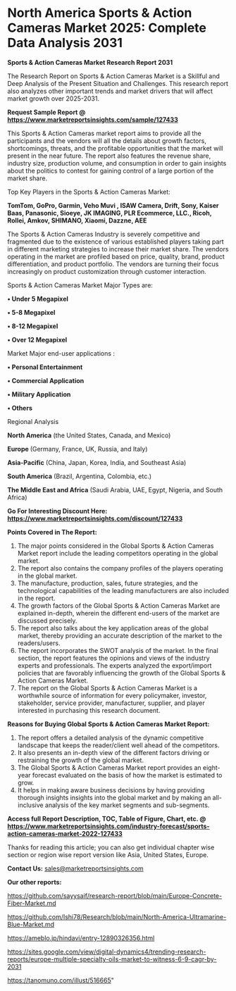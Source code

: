 # North America Sports & Action Cameras Market 2025: Complete Data Analysis 2031

<strong>Sports & Action Cameras Market Research Report 2031</strong>

The Research Report on Sports & Action Cameras Market is a Skillful and Deep Analysis of the Present Situation and Challenges. This research report also analyzes other important trends and market drivers that will affect market growth over 2025-2031.

<strong>Request Sample Report @ <a href=https://www.marketreportsinsights.com/sample/127433>https://www.marketreportsinsights.com/sample/127433</a></strong>

This Sports & Action Cameras market report aims to provide all the participants and the vendors will all the details about growth factors, shortcomings, threats, and the profitable opportunities that the market will present in the near future. The report also features the revenue share, industry size, production volume, and consumption in order to gain insights about the politics to contest for gaining control of a large portion of the market share.

Top Key Players in the Sports & Action Cameras Market:

<strong>TomTom, GoPro, Garmin, Veho Muvi , ISAW Camera, Drift, Sony, Kaiser Baas, Panasonic, Sioeye, JK IMAGING, PLR Ecommerce, LLC., Ricoh, Rollei, Amkov, SHIMANO, Xiaomi, Dazzne, AEE</strong>

The Sports & Action Cameras Industry is severely competitive and fragmented due to the existence of various established players taking part in different marketing strategies to increase their market share. The vendors operating in the market are profiled based on price, quality, brand, product differentiation, and product portfolio. The vendors are turning their focus increasingly on product customization through customer interaction.

Sports & Action Cameras Market Major Types are:

<strong>• Under 5 Megapixel

• 5-8 Megapixel

• 8-12 Megapixel

• Over 12 Megapixel</strong>

Market Major end-user applications :

<strong>• Personal Entertainment

• Commercial Application

• Military Application

• Others</strong>

Regional Analysis

</u><strong><b>North America</b></strong> (the United States, Canada, and Mexico)

<strong><b>Europe </b></strong>(Germany, France, UK, Russia, and Italy)

<strong><b>Asia-Pacific</b></strong> (China, Japan, Korea, India, and Southeast Asia)

<strong><b>South America</b></strong> (Brazil, Argentina, Colombia, etc.)

<strong><b>The Middle East and Africa</b></strong> (Saudi Arabia, UAE, Egypt, Nigeria, and South Africa)

<strong>Go For Interesting Discount Here: <a href=https://www.marketreportsinsights.com/discount/127433>https://www.marketreportsinsights.com/discount/127433</a></strong>

<strong>Points Covered in The Report:</strong>
<ol>
  <li>The major points considered in the Global Sports & Action Cameras Market report include the leading competitors operating in the global market.</li>
  <li>The report also contains the company profiles of the players operating in the global market.</li>
  <li>The manufacture, production, sales, future strategies, and the technological capabilities of the leading manufacturers are also included in the report.</li>
  <li>The growth factors of the Global Sports & Action Cameras Market are explained in-depth, wherein the different end-users of the market are discussed precisely.</li>
  <li>The report also talks about the key application areas of the global market, thereby providing an accurate description of the market to the readers/users.</li>
  <li>The report incorporates the SWOT analysis of the market. In the final section, the report features the opinions and views of the industry experts and professionals. The experts analyzed the export/import policies that are favorably influencing the growth of the Global Sports & Action Cameras Market.</li>
  <li>The report on the Global Sports & Action Cameras Market is a worthwhile source of information for every policymaker, investor, stakeholder, service provider, manufacturer, supplier, and player interested in purchasing this research document.</li>
</ol>
<strong>Reasons for Buying Global Sports & Action Cameras Market Report:</strong>

<ol>
  <li>The report offers a detailed analysis of the dynamic competitive landscape that keeps the reader/client well ahead of the competitors.</li>
  <li>It also presents an in-depth view of the different factors driving or restraining the growth of the global market.</li>
  <li>The Global Sports & Action Cameras Market report provides an eight-year forecast evaluated on the basis of how the market is estimated to grow.</li>
  <li>It helps in making aware business decisions by having providing thorough insights insights into the global market and by making an all-inclusive analysis of the key market segments and sub-segments.</li>
</ol>
<strong>Access full Report Description, TOC, Table of Figure, Chart, etc. @ <a href=https://www.marketreportsinsights.com/industry-forecast/sports-action-cameras-market-2022-127433>https://www.marketreportsinsights.com/industry-forecast/sports-action-cameras-market-2022-127433</a></strong>


Thanks for reading this article; you can also get individual chapter wise section or region wise report version like Asia, United States, Europe.

<strong>Contact Us:</strong>
sales@marketreportsinsights.com

<strong>Our other reports:</strong>

<a href=https://github.com/sayysaif/research-report/blob/main/Europe-Concrete-Fiber-Market.md>https://github.com/sayysaif/research-report/blob/main/Europe-Concrete-Fiber-Market.md</a>

<a href=https://github.com/Ishi78/Research/blob/main/North-America-Ultramarine-Blue-Market.md>https://github.com/Ishi78/Research/blob/main/North-America-Ultramarine-Blue-Market.md</a>

<a href=https://ameblo.jp/hindavi/entry-12890326356.html>https://ameblo.jp/hindavi/entry-12890326356.html</a>

<a href=https://sites.google.com/view/digital-dynamics4/trending-research-reports/europe-multiple-specialty-oils-market-to-witness-6-9-cagr-by-2031>https://sites.google.com/view/digital-dynamics4/trending-research-reports/europe-multiple-specialty-oils-market-to-witness-6-9-cagr-by-2031</a>

<a href=https://tanomuno.com/illust/516665>https://tanomuno.com/illust/516665</a>"
